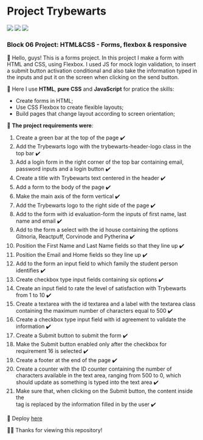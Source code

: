 # Project Trybewarts

<img src="https://img.shields.io/badge/HTML5-E34F26?style=for-the-badge&logo=html5&logoColor=white"></img>
<img src="https://img.shields.io/badge/CSS3-1572B6?style=for-the-badge&logo=css3&logoColor=white"></img>
<img src="https://img.shields.io/badge/JavaScript-323330?style=for-the-badge&logo=javascript&logoColor=F7DF1E"></img>

### Block 06 Project: HTML&CSS - Forms, flexbox & responsive

👋 Hello, guys! This is a forms project. In this project I make a form with HTML and CSS, using Flexbox. I used JS for mock login validation, to insert a submit button activation conditional and also take the information typed in the inputs and put it on the screen when clicking on the send button.

📍 Here I use **HTML**, **pure CSS** and **JavaScript** for pratice the skills: 


- Create forms in HTML;
- Use CSS Flexbox to create flexible layouts;
- Build pages that change layout according to screen orientation;

📖 **The project requirements were**:

1. Create a green bar at the top of the page ✔️
2. Add the Trybewarts logo with the trybewarts-header-logo class in the top bar ✔️
3. Add a login form in the right corner of the top bar containing email, password inputs and a login button ✔️
4. Create a title with Trybewarts text centered in the header ✔️
5. Add a form to the body of the page ✔️
6. Make the main axis of the form vertical ✔️
7. Add the Trybewarts logo to the right side of the page ✔️
8. Add to the form with id evaluation-form the inputs of first name, last name and email ✔️
9. Add to the form a select with the id house containing the options Gitnoria, Reactpuff, Corvinode and Pytherina ✔️
10. Position the First Name and Last Name fields so that they line up ✔️
11. Position the Email and Home fields so they line up ✔️
12. Add to the form an input field to which family the student person identifies ✔️
13. Create checkbox type input fields containing six options ✔️
14. Create an input field to rate the level of satisfaction with Trybewarts from 1 to 10 ✔️
15. Create a textarea with the id textarea and a label with the textarea class containing the maximum number of characters equal to 500 ✔️
16. Create a checkbox type input field with id agreement to validate the information ✔️
17. Create a Submit button to submit the form ✔️
18. Make the Submit button enabled only after the checkbox for requirement 16 is selected ✔️
19. Create a footer at the end of the page ✔️
20. Create a counter with the ID counter containing the number of characters available in the text area, ranging from 500 to 0, which should update as something is typed into the text area ✔️
21. Make sure that, when clicking on the Submit button, the content inside the <form> tag is replaced by the information filled in by the user ✔️

🔗 Deploy [here](https://jvsoarez.github.io/project-trybe-warts/)

🙏🏽 Thanks for viewing this repository!
